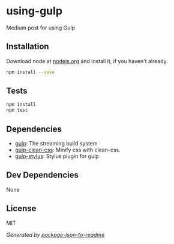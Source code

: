 # using-gulp

Medium post for using Gulp

## Installation

Download node at [nodejs.org](http://nodejs.org) and install it, if you haven't already.

```sh
npm install --save
```


## Tests

```sh
npm install
npm test
```

## Dependencies

- [gulp](https://github.com/gulpjs/gulp): The streaming build system
- [gulp-clean-css](https://github.com/scniro/gulp-clean-css): Minify css with clean-css.
- [gulp-stylus](https://github.com/stevelacy/gulp-stylus): Stylus plugin for gulp

## Dev Dependencies


None

## License

MIT

_Generated by [package-json-to-readme](https://github.com/zeke/package-json-to-readme)_

